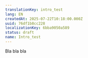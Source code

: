```yaml
---
translationKey: intro_test
lang: EN
createdAt: 2025-07-22T10:18:00.000Z
uuid: 76df1b8cc228
localizationKey: 6bba9050a589
status: draft
name: Intro_test
---
```

Bla bla bla
